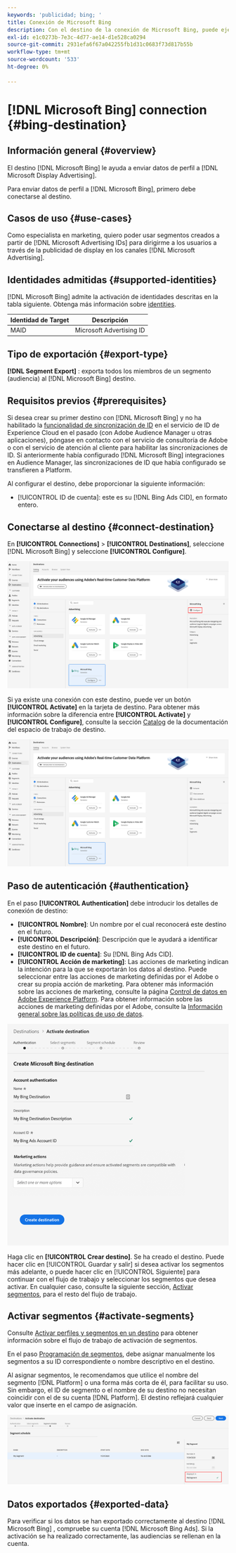 ```yaml
---
keywords: 'publicidad; bing; '
title: Conexión de Microsoft Bing
description: Con el destino de la conexión de Microsoft Bing, puede ejecutar campañas digitales con objetivo de audiencia y redireccionamiento en toda la publicidad de presentación de Microsoft.
exl-id: e1c0273b-7e3c-4d77-ae14-d1e528ca0294
source-git-commit: 2931efa6f67a042255fb1d31c0683f73d817b55b
workflow-type: tm+mt
source-wordcount: '533'
ht-degree: 0%

---
```


# [!DNL Microsoft Bing] connection  {#bing-destination}

## Información general {#overview}

El destino [!DNL Microsoft Bing] le ayuda a enviar datos de perfil a [!DNL Microsoft Display Advertising].

Para enviar datos de perfil a [!DNL Microsoft Bing], primero debe conectarse al destino.

## Casos de uso {#use-cases}

Como especialista en marketing, quiero poder usar segmentos creados a partir de [!DNL Microsoft Advertising IDs] para dirigirme a los usuarios a través de la publicidad de display en los canales [!DNL Microsoft Advertising].

## Identidades admitidas {#supported-identities}

[!DNL Microsoft Bing] admite la activación de identidades descritas en la tabla siguiente. Obtenga más información sobre [identities](/help/identity-service/namespaces.md).

| Identidad de Target | Descripción |
|---|---|
| MAID | Microsoft Advertising ID |

## Tipo de exportación {#export-type}

**[!DNL Segment Export]** : exporta todos los miembros de un segmento (audiencia) al  [!DNL Microsoft Bing] destino.

## Requisitos previos {#prerequisites}

Si desea crear su primer destino con [!DNL Microsoft Bing] y no ha habilitado la [funcionalidad de sincronización de ID](https://experienceleague.adobe.com/docs/id-service/using/id-service-api/methods/idsync.html) en el servicio de ID de Experience Cloud en el pasado (con Adobe Audience Manager u otras aplicaciones), póngase en contacto con el servicio de consultoría de Adobe o con el servicio de atención al cliente para habilitar las sincronizaciones de ID. Si anteriormente había configurado [!DNL Microsoft Bing] integraciones en Audience Manager, las sincronizaciones de ID que había configurado se transfieren a Platform.

Al configurar el destino, debe proporcionar la siguiente información:

* [!UICONTROL ID de cuenta]: este es su  [!DNL Bing Ads CID], en formato entero.

## Conectarse al destino {#connect-destination}

En **[!UICONTROL Connections]** > **[!UICONTROL Destinations]**, seleccione [!DNL Microsoft Bing] y seleccione **[!UICONTROL Configure]**.

![Configuración del destino de Microsoft Bing](../../assets/catalog/advertising/bing/configure.png)

Si ya existe una conexión con este destino, puede ver un botón **[!UICONTROL Activate]** en la tarjeta de destino. Para obtener más información sobre la diferencia entre **[!UICONTROL Activate]** y **[!UICONTROL Configure]**, consulte la sección [Catalog](../../ui/destinations-workspace.md#catalog) de la documentación del espacio de trabajo de destino.

![Activar destino de Microsoft Bing](../../assets/catalog/advertising/bing/activate.png)

## Paso de autenticación {#authentication}

En el paso **[!UICONTROL Authentication]** debe introducir los detalles de conexión de destino:

* **[!UICONTROL Nombre]**: Un nombre por el cual reconocerá este destino en el futuro.
* **[!UICONTROL Descripción]**: Descripción que le ayudará a identificar este destino en el futuro.
* **[!UICONTROL ID de cuenta]**: Su  [!DNL Bing Ads CID].
* **[!UICONTROL Acción de marketing]**: Las acciones de marketing indican la intención para la que se exportarán los datos al destino. Puede seleccionar entre las acciones de marketing definidas por el Adobe o crear su propia acción de marketing. Para obtener más información sobre las acciones de marketing, consulte la página [Control de datos en Adobe Experience Platform](../../../data-governance/policies/overview.md). Para obtener información sobre las acciones de marketing definidas por el Adobe, consulte la [Información general sobre las políticas de uso de datos](../../../data-governance/policies/overview.md).

![Autenticación de destino de Microsoft Bing](../../assets/catalog/advertising/bing/authentication.png)

Haga clic en **[!UICONTROL Crear destino]**. Se ha creado el destino. Puede hacer clic en [!UICONTROL Guardar y salir] si desea activar los segmentos más adelante, o puede hacer clic en [!UICONTROL Siguiente] para continuar con el flujo de trabajo y seleccionar los segmentos que desea activar. En cualquier caso, consulte la siguiente sección, [Activar segmentos](#activate-segments), para el resto del flujo de trabajo.

## Activar segmentos {#activate-segments}

Consulte [Activar perfiles y segmentos en un destino](../../ui/activate-destinations.md#select-attributes) para obtener información sobre el flujo de trabajo de activación de segmentos.

En el paso [Programación de segmentos](../../ui/activate-destinations.md#segment-schedule), debe asignar manualmente los segmentos a su ID correspondiente o nombre descriptivo en el destino.

Al asignar segmentos, le recomendamos que utilice el nombre del segmento [!DNL Platform] o una forma más corta de él, para facilitar su uso. Sin embargo, el ID de segmento o el nombre de su destino no necesitan coincidir con el de su cuenta [!DNL Platform]. El destino reflejará cualquier valor que inserte en el campo de asignación.

![ID de asignación de segmentos](../../assets/common/segment-mapping-id.png)

## Datos exportados {#exported-data}

Para verificar si los datos se han exportado correctamente al destino [!DNL Microsoft Bing] , compruebe su cuenta [!DNL Microsoft Bing Ads]. Si la activación se ha realizado correctamente, las audiencias se rellenan en la cuenta.
